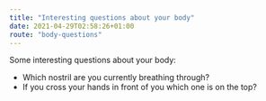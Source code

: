 ```yaml
---
title: "Interesting questions about your body"
date: 2021-04-29T02:58:26+01:00
route: "body-questions"
---
```


Some interesting questions about your body:

* Which nostril are you currently breathing through?
* If you cross your hands in front of you which one is on the top?
